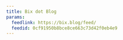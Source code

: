```yaml
---
title: Bix dot Blog
params:
  feedlink: https://bix.blog/feed/
  feedid: 0cf91950b8bce8ce663c73d42f0eb4e9
---
```

